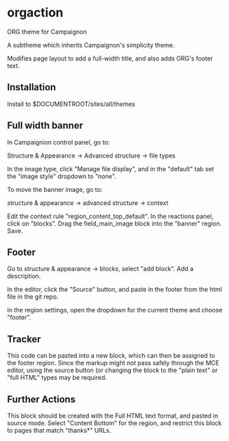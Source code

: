 # orgaction
ORG theme for Campaignon

A subtheme which inherits Campaignon's simplicity theme.

Modifies page layout to add a full-width title, and also adds ORG's footer text.

## Installation

Install to $DOCUMENTROOT/sites/all/themes

## Full width banner

In Campaignion control panel, go to:

Structure & Appearance -> Advanced structure -> file types

In the image type, click "Manage file display", and in the "default" tab set the "image style" dropdown to "none".

To move the banner image, go to:

structure & appearance -> advanced structure -> context

Edit the context rule "region_content_top_default".  In the reactions panel, click on "blocks".  Drag the field_main_image block into the "banner" region.  Save.

## Footer

Go to structure & appearance -> blocks, select "add block".  Add a description.

In the editor, click the "Source" button, and paste in the footer from the html file in the git repo.

In the region settings, open the dropdown for the current theme and choose "footer".

## Tracker

This code can be pasted into a new block, which can then be assigned to the footer region.  Since the markup might not pass safely through the MCE editor, using the source button (or changing the block to the "plain text" or "full HTML" types may be required.

## Further Actions

This block should be created with the Full HTML text format, and pasted in source mode.  Select "Content Bottom" for the region, and restrict this block to pages that match "thanks*" URLs.


